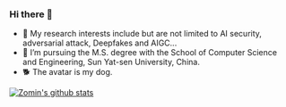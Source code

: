 ### Hi there 👋

- 🔭 My research interests include but are not limited to AI security, adversarial attack, Deepfakes and AIGC...
- 🌱 I’m pursuing the M.S. degree with the School of Computer Science and Engineering, Sun Yat-sen University, China.
- 🐕 The avatar is my dog.
  
[![Zomin's github stats](https://github-readme-stats.vercel.app/api?username=ZOMIN28&show_icons=true&theme=radical "![Zomin's github stats")](https://github.com/anuraghazra/github-readme-stats)
